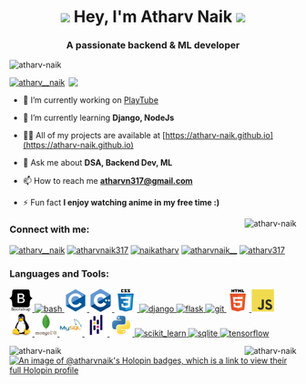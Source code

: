 
<div align="center">
<!--   <img align='center' src="https://i.imgur.com/c7GmAJf.png" width="1000" /> -->
  <h1> <img src="https://user-images.githubusercontent.com/33006597/115469137-5d2a8980-a234-11eb-84c7-2963f40c3273.gif" width="40px"> Hey, I'm Atharv Naik <img src="https://user-images.githubusercontent.com/33006597/115468619-a1695a00-a233-11eb-863b-2bffc42245a2.gif" width="40px">  
</h1>
</div>
<h3 align="center">A passionate backend & ML developer</h3>

<p align="left"> <img src="https://komarev.com/ghpvc/?username=atharv-naik&label=Profile%20views&color=0e75b6&style=flat" alt="atharv-naik" /> </p>
<img align='right' src="https://user-images.githubusercontent.com/33006597/115854348-7006af00-a42a-11eb-9b85-309cc8c849bc.gif" width="400" />


<p align="left"> <a href="https://twitter.com/atharv__naik" target="blank"><img src="https://img.shields.io/twitter/follow/atharv__naik?logo=twitter&style=for-the-badge" alt="atharv__naik" /></a> </p>

<p>
  <p align="left">
    
- 🔭 I’m currently working on [PlayTube](https://github.com/atharv-naik/PlayTube)

- 🌱 I’m currently learning **Django, NodeJs**

- 👨‍💻 All of my projects are available at [https://atharv-naik.github.io](https://atharv-naik.github.io)

- 💬 Ask me about **DSA, Backend Dev, ML**

- 📫 How to reach me **atharvn317@gmail.com**

- ⚡ Fun fact **I enjoy watching anime in my free time :)**
  </p>
  <img align="right" src="https://github-readme-stats.vercel.app/api/top-langs?username=atharv-naik&show_icons=true&locale=en&layout=compact" alt="atharv-naik" />
</p>

<h3 align="left">Connect with me:</h3>
<p align="left">
<a href="https://twitter.com/atharv__naik" target="blank"><img align="center" src="https://raw.githubusercontent.com/rahuldkjain/github-profile-readme-generator/master/src/images/icons/Social/twitter.svg" alt="atharv__naik" height="30" width="40" /></a>
<a href="https://linkedin.com/in/atharvnaik317" target="blank"><img align="center" src="https://raw.githubusercontent.com/rahuldkjain/github-profile-readme-generator/master/src/images/icons/Social/linked-in-alt.svg" alt="atharvnaik317" height="30" width="40" /></a>
<a href="https://kaggle.com/naikatharv" target="blank"><img align="center" src="https://raw.githubusercontent.com/rahuldkjain/github-profile-readme-generator/master/src/images/icons/Social/kaggle.svg" alt="naikatharv" height="30" width="40" /></a>
<a href="https://instagram.com/atharvnaik__" target="blank"><img align="center" src="https://raw.githubusercontent.com/rahuldkjain/github-profile-readme-generator/master/src/images/icons/Social/instagram.svg" alt="atharvnaik__" height="30" width="40" /></a>
<a href="https://www.codechef.com/users/atharv317" target="blank"><img align="center" src="https://cdn.jsdelivr.net/npm/simple-icons@3.1.0/icons/codechef.svg" alt="atharv317" height="30" width="40" /></a>
</p>

<h3 align="left">Languages and Tools:</h3>
<p align="left"> <a href="https://getbootstrap.com" target="_blank" rel="noreferrer"> <img src="https://raw.githubusercontent.com/devicons/devicon/master/icons/bootstrap/bootstrap-plain-wordmark.svg" alt="bootstrap" width="40" height="40"/> </a> <a href="https://www.gnu.org/software/bash/" target="_blank" rel="noreferrer"> <img src="https://www.vectorlogo.zone/logos/gnu_bash/gnu_bash-icon.svg" alt="bash" width="40" height="40"/> </a> <a href="https://www.cprogramming.com/" target="_blank" rel="noreferrer"> <img src="https://raw.githubusercontent.com/devicons/devicon/master/icons/c/c-original.svg" alt="c" width="40" height="40"/> </a> <a href="https://www.w3schools.com/cpp/" target="_blank" rel="noreferrer"> <img src="https://raw.githubusercontent.com/devicons/devicon/master/icons/cplusplus/cplusplus-original.svg" alt="cplusplus" width="40" height="40"/> </a> <a href="https://www.w3schools.com/css/" target="_blank" rel="noreferrer"> <img src="https://raw.githubusercontent.com/devicons/devicon/master/icons/css3/css3-original-wordmark.svg" alt="css3" width="40" height="40"/> </a> <a href="https://www.djangoproject.com/" target="_blank" rel="noreferrer"> <img src="https://cdn.worldvectorlogo.com/logos/django.svg" alt="django" width="40" height="40"/> </a> <a href="https://flask.palletsprojects.com/" target="_blank" rel="noreferrer"> <img src="https://www.vectorlogo.zone/logos/pocoo_flask/pocoo_flask-icon.svg" alt="flask" width="40" height="40"/> </a> <a href="https://git-scm.com/" target="_blank" rel="noreferrer"> <img src="https://www.vectorlogo.zone/logos/git-scm/git-scm-icon.svg" alt="git" width="40" height="40"/> </a> <a href="https://www.w3.org/html/" target="_blank" rel="noreferrer"> <img src="https://raw.githubusercontent.com/devicons/devicon/master/icons/html5/html5-original-wordmark.svg" alt="html5" width="40" height="40"/> </a> <a href="https://developer.mozilla.org/en-US/docs/Web/JavaScript" target="_blank" rel="noreferrer"> <img src="https://raw.githubusercontent.com/devicons/devicon/master/icons/javascript/javascript-original.svg" alt="javascript" width="40" height="40"/> </a> <a href="https://www.linux.org/" target="_blank" rel="noreferrer"> <img src="https://raw.githubusercontent.com/devicons/devicon/master/icons/linux/linux-original.svg" alt="linux" width="40" height="40"/> </a> <a href="https://www.mongodb.com/" target="_blank" rel="noreferrer"> <img src="https://raw.githubusercontent.com/devicons/devicon/master/icons/mongodb/mongodb-original-wordmark.svg" alt="mongodb" width="40" height="40"/> </a> <a href="https://www.mysql.com/" target="_blank" rel="noreferrer"> <img src="https://raw.githubusercontent.com/devicons/devicon/master/icons/mysql/mysql-original-wordmark.svg" alt="mysql" width="40" height="40"/> </a> <a href="https://pandas.pydata.org/" target="_blank" rel="noreferrer"> <img src="https://raw.githubusercontent.com/devicons/devicon/2ae2a900d2f041da66e950e4d48052658d850630/icons/pandas/pandas-original.svg" alt="pandas" width="40" height="40"/> </a> <a href="https://www.python.org" target="_blank" rel="noreferrer"> <img src="https://raw.githubusercontent.com/devicons/devicon/master/icons/python/python-original.svg" alt="python" width="40" height="40"/> </a> <a href="https://scikit-learn.org/" target="_blank" rel="noreferrer"> <img src="https://upload.wikimedia.org/wikipedia/commons/0/05/Scikit_learn_logo_small.svg" alt="scikit_learn" width="40" height="40"/> </a> <a href="https://www.sqlite.org/" target="_blank" rel="noreferrer"> <img src="https://www.vectorlogo.zone/logos/sqlite/sqlite-icon.svg" alt="sqlite" width="40" height="40"/> </a> <a href="https://www.tensorflow.org" target="_blank" rel="noreferrer"> <img src="https://www.vectorlogo.zone/logos/tensorflow/tensorflow-icon.svg" alt="tensorflow" width="40" height="40"/> </a> </p>

<p align="center">
  <!-- <img align="left" src="https://github-readme-stats.vercel.app/api/top-langs?username=atharv-naik&show_icons=true&locale=en&layout=compact" alt="atharv-naik" /> -->

<img align="left" src="https://github-readme-stats.vercel.app/api?username=atharv-naik&show_icons=true&locale=en" alt="atharv-naik" />

<img align="right" src="https://github-readme-streak-stats.herokuapp.com/?user=atharv-naik&" alt="atharv-naik" />

[![An image of @atharvnaik's Holopin badges, which is a link to view their full Holopin profile](https://holopin.me/atharvnaik)](https://holopin.io/@atharvnaik)
</p>






<!--
**atharv-naik/atharv-naik** is a ✨ _special_ ✨ repository because its `README.md` (this file) appears on your GitHub profile.

Here are some ideas to get you started:

- 🔭 I’m currently working on ...
- 🌱 I’m currently learning ...
- 👯 I’m looking to collaborate on ...
- 🤔 I’m looking for help with ...
- 💬 Ask me about ...
- 📫 How to reach me: ...
- 😄 Pronouns: ...
- ⚡ Fun fact: ...
-->
